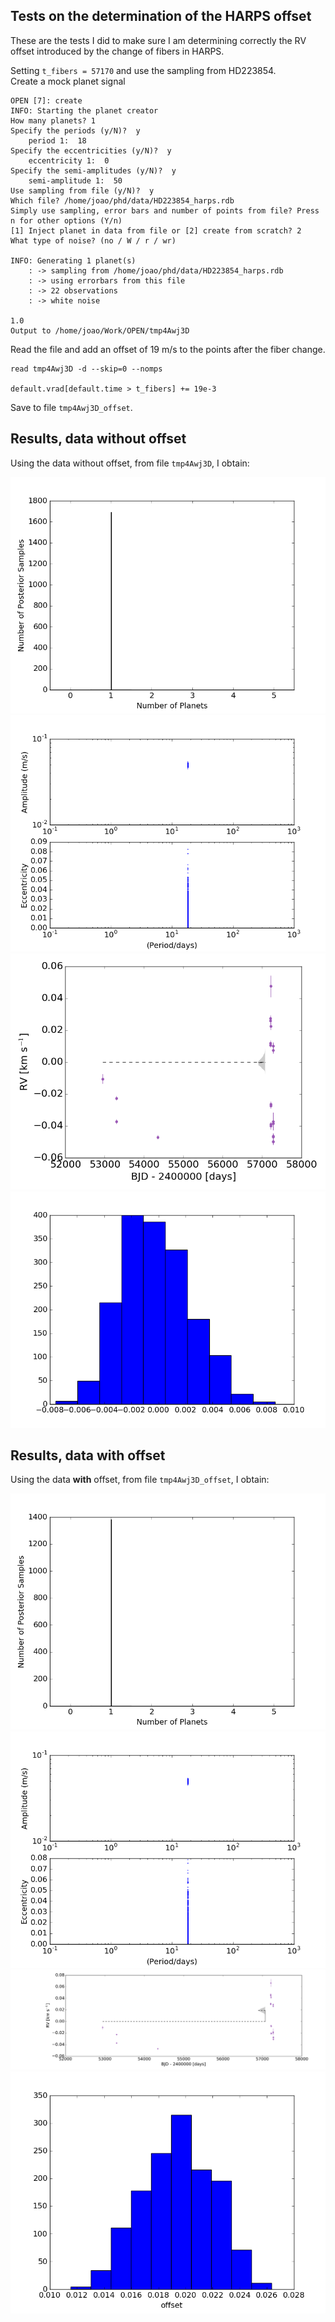 ## Tests on the determination of the HARPS offset

These are the tests I did to make sure I am determining correctly the RV offset introduced by the change of fibers in HARPS.

Setting `t_fibers = 57170` and use the sampling from HD223854.  
Create a mock planet signal

    OPEN [7]: create
    INFO: Starting the planet creator
    How many planets? 1
    Specify the periods (y/N)?  y
    	period 1:  18
    Specify the eccentricities (y/N)?  y
    	eccentricity 1:  0
    Specify the semi-amplitudes (y/N)?  y
    	semi-amplitude 1:  50
    Use sampling from file (y/N)?  y
    Which file? /home/joao/phd/data/HD223854_harps.rdb
    Simply use sampling, error bars and number of points from file? Press n for other options (Y/n) 
    [1] Inject planet in data from file or [2] create from scratch? 2
    What type of noise? (no / W / r / wr) 
    
    INFO: Generating 1 planet(s)
        : -> sampling from /home/joao/phd/data/HD223854_harps.rdb
        : -> using errorbars from this file
        : -> 22 observations
        : -> white noise
    
    1.0
    Output to /home/joao/Work/OPEN/tmp4Awj3D


Read the file and add an offset of 19 m/s to the points after the fiber change.

    read tmp4Awj3D -d --skip=0 --nomps
    
    default.vrad[default.time > t_fibers] += 19e-3

Save to file `tmp4Awj3D_offset`.

## Results, data without offset

Using the data without offset, from file `tmp4Awj3D`, I obtain:

![](https://github.com/j-faria/tests_fiber_offset/blob/master/dist_Np_without_offset.png)
![](https://github.com/j-faria/tests_fiber_offset/blob/master/K_ecc_vs_P_without_offset.png)
![](https://github.com/j-faria/tests_fiber_offset/blob/master/data_representation_without_offset.png)
![](https://github.com/j-faria/tests_fiber_offset/blob/master/dist_offset_without_offset.png)



## Results, data with offset

Using the data **with** offset, from file `tmp4Awj3D_offset`, I obtain:

![](https://github.com/j-faria/tests_fiber_offset/blob/master/dist_Np_with_offset.png)
![](https://github.com/j-faria/tests_fiber_offset/blob/master/K_ecc_vs_P_with_offset.png)
![](https://github.com/j-faria/tests_fiber_offset/blob/master/data_representation_with_offset.png)
![](https://github.com/j-faria/tests_fiber_offset/blob/master/dist_offset_with_offset.png)
